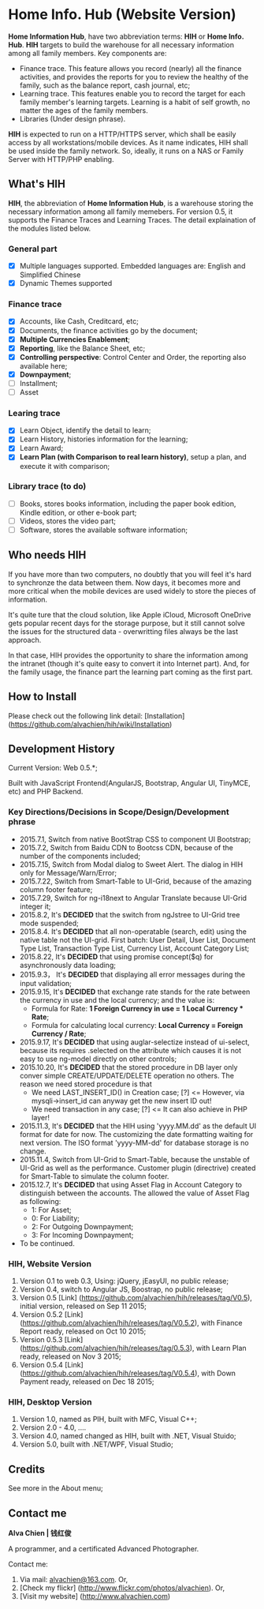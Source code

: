 # Home Info. Hub (Website Version)
**Home Information Hub**, have two abbreviation terms: **HIH** or **Home Info. Hub**. **HIH** targets to build the warehouse for all necessary information among all family members. Key components are:
- Finance trace. This feature allows you record (nearly) all the finance activities, and provides the reports for you to review the healthy of the family, such as the balance report, cash journal, etc;
- Learning trace. This features enable you to record the target for each family member's learning targets. Learning is a habit of self growth, no matter the ages of the family members.
- Libraries (Under design phrase). 

**HIH** is expected to run on a HTTP/HTTPS server, which shall be easily access by all workstations/mobile devices. 
As it name indicates, HIH shall be used inside the family network. So, ideally, it runs on a NAS or Family Server with HTTP/PHP enabling.  

## What's HIH
**HIH**, the abbreviation of **Home Information Hub**, is a warehouse storing the necessary information among all family memebers.
For version 0.5, it supports the Finance Traces and Learning Traces. The detail explaination of the modules listed below. 

### General part
- [x] Multiple languages supported. Embedded languages are:	English and Simplified Chinese
- [x] Dynamic Themes supported

### Finance trace
- [x] Accounts, like Cash, Creditcard, etc;
- [x] Documents, the finance activities go by the document;
- [x] **Multiple Currencies Enablement**;
- [x] **Reporting**, like the Balance Sheet, etc;
- [x] **Controlling perspective**: Control Center and Order, the reporting also available here;
- [x] **Downpayment**;
- [ ] Installment;
- [ ] Asset

### Learing trace
- [x] Learn Object, identify the detail to learn;
- [x] Learn History, histories information for the learning;
- [x] Learn Award;
- [x] **Learn Plan (with Comparison to real learn history)**, setup a plan, and execute it with comparison;

### Library trace (to do)
- [ ] Books, stores books information, including the paper book edition, Kindle edition, or other e-book part;
- [ ] Videos, stores the video part;
- [ ] Software, stores the available software information;

## Who needs HIH
If you have more than two computers, no doubtly that you will feel it's hard to synchronze the data between them. Now days, it becomes more and more critical when the mobile devices are used widely to store the pieces of information. 
 
It's quite ture that the cloud solution, like Apple iCloud, Microsoft OneDrive gets popular recent days for the storage purpose, but it still cannot solve the issues for the structured data - overwritting files always be the last approach.

In that case, HIH provides the opportunity to share the information among the intranet (though it's quite easy to convert it into Internet part).  And, for the family usage, the finance part the learning part coming as the first part.

## How to Install
Please check out the following link detail:
[Installation] (https://github.com/alvachien/hih/wiki/Installation)

## Development History
Current Version: Web 0.5.*;

Built with JavaScript Frontend(AngularJS, Bootstrap, Angular UI, TinyMCE, etc) and PHP Backend.

### Key Directions/Decisions in Scope/Design/Development phrase
- 2015.7.1, Switch from native BootStrap CSS to component UI Bootstrap;
- 2015.7.2, Switch from Baidu CDN to Bootcss CDN, because of the number of the components included;
- 2015.7.15, Switch from Modal dialog to Sweet Alert. The dialog in HIH only for Message/Warn/Error; 
- 2015.7.22, Switch from Smart-Table to UI-Grid, because of the amazing column footer feature;
- 2015.7.29, Switch for ng-i18next to Angular Translate because UI-Grid integer it;
- 2015.8.2, It's **DECIDED** that the switch from ngJstree to UI-Grid tree mode suspended;
- 2015.8.4. It's **DECIDED** that all non-operatable (search, edit) using the native table not the UI-grid. First batch: User Detail, User List, Document Type List, Transaction Type List, Currency List, Account Category List;
- 2015.8.22, It's **DECIDED** that using promise concept($q) for asynchronously data loading;
- 2015.9.3， It's **DECIDED** that displaying all error messages during the input validation;
- 2015.9.15, It's **DECIDED** that exchange rate stands for the rate between the currency in use and the local currency; and the value is:
	- Formula for Rate: **1 Foreign Currency in use = 1 Local Currency * Rate**;
	- Formula for calculating local currency: **Local Currency = Foreign Currency / Rate**;
- 2015.9.17, It's **DECIDED** that using auglar-selectize instead of ui-select, because its requires .selected on the attribute which causes it is not easy to use ng-model directly on other controls;
- 2015.10.20, It's **DECIDED** that the stored procedure in DB layer only conver simple CREATE/UPDATE/DELETE operation no others. The reason we need stored procedure is  that
	- We need LAST_INSERT_ID() in Creation case; [?] <= However, via mysqli->insert_id can anyway get the new insert ID out!
	- We need transaction in any case; [?] <= It can also achieve in PHP layer!
- 2015.11.3, It's **DECIDED** that the HIH using 'yyyy.MM.dd' as the default UI format for date for now. The customizing the date formatting waiting for next version. The ISO format 'yyyy-MM-dd' for database storage is no change.
- 2015.11.4, Switch from UI-Grid to Smart-Table, because the unstable of UI-Grid as well as the performance. Customer plugin (directrive) created for Smart-Table to simulate the column footer.
- 2015.12.7, It's **DECIDED** that using Asset Flag in Account Category to distinguish between the accounts. The allowed the value of Asset Flag as following:
	- 1: For Asset;
	- 0: For Liability;
	- 2: For Outgoing Downpayment;
	- 3: For Incoming Downpayment;  
- To be continued.

### HIH, Website Version 
1. Version 0.1 to web 0.3, Using: jQuery, jEasyUI, no public release;
2. Version 0.4, switch to Angular JS, Boostrap, no public release;
3. Version 0.5 [Link] (https://github.com/alvachien/hih/releases/tag/V0.5), initial version, released on Sep 11 2015;
4. Version 0.5.2 [Link] (https://github.com/alvachien/hih/releases/tag/V0.5.2), with Finance Report ready, released on Oct 10 2015;
5. Version 0.5.3 [Link] (https://github.com/alvachien/hih/releases/tag/0.5.3), with Learn Plan ready, released on Nov 3 2015;
6. Version 0.5.4 [Link] (https://github.com/alvachien/hih/releases/tag/V0.5.4), with Down Payment ready, released on Dec 18 2015;

### HIH, Desktop Version
1. Version 1.0, named as PIH, built with MFC, Visual C++;
2. Version 2.0 - 4.0, ....
3. Version 4.0, named changed as HIH, built with .NET, Visual Stuido;
4. Version 5.0, built with .NET/WPF, Visual Studio;

## Credits
See more in the About menu;

## Contact me
**Alva Chien | 钱红俊**

A programmer, and a certificated Advanced Photographer.  
 
Contact me:

1. Via mail: alvachien@163.com. Or,
2. [Check my flickr] (http://www.flickr.com/photos/alvachien). Or,
3. [Visit my website] (http://www.alvachien.com)
 